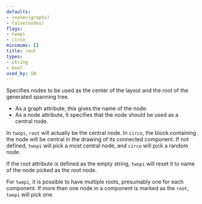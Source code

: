 ```yaml
---
defaults:
- <none>(graphs)
- false(nodes)
flags:
- twopi
- circo
minimums: []
title: root
types:
- string
- bool
used_by: GN
---
```

Specifies nodes to be used as the center of the layout and the root of
the generated spanning tree.

* As a graph attribute, this gives the name of the node.
* As a node attribute, it specifies that the node should be used as a
central node.

In `twopi`, `root` will actually be the central node. In `circo`, the
block containing the node will be central in the drawing of its connected
component. If not defined, `twopi` will pick a most central node, and `circo`
will pick a random node.

If the root attribute is defined as the empty string, `twopi` will reset it to
name of the node picked as the root node.

For `twopi`, it is possible to have multiple roots, presumably one for each
component. If more than one node in a component is marked as the `root`,
`twopi` will pick one.
